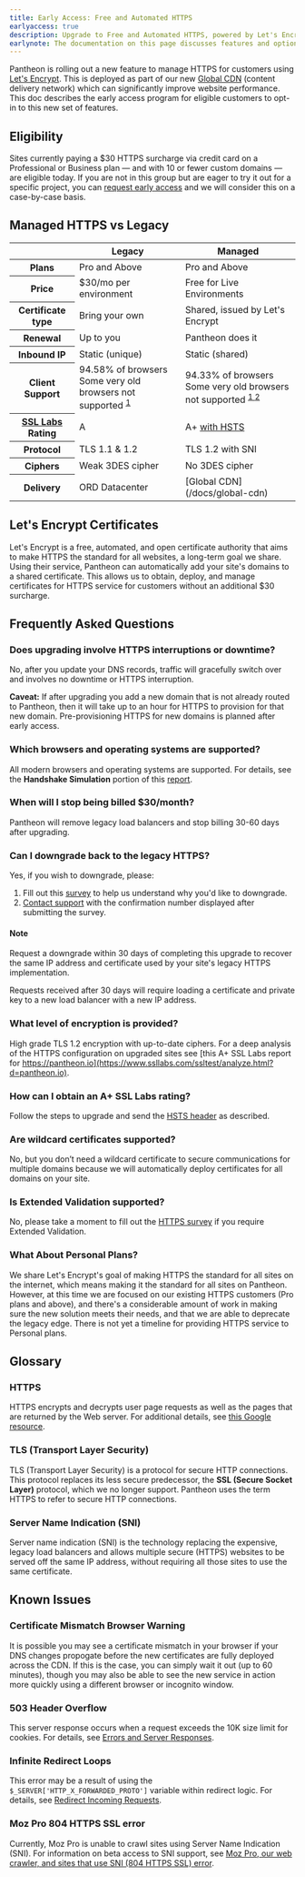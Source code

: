```yaml
---
title: Early Access: Free and Automated HTTPS
earlyaccess: true
description: Upgrade to Free and Automated HTTPS, powered by Let's Encrypt
earlynote: The documentation on this page discusses features and options that are not available across the entire platform.
---
```

Pantheon is rolling out a new feature to manage HTTPS for customers using [Let's Encrypt](https://letsencrypt.org). This is deployed as part of our new [Global CDN](/docs/global-cdn) (content delivery network) which can significantly improve website performance. This doc describes the early access program for eligible customers to opt-in to this new set of features.

## Eligibility
Sites currently paying a $30 HTTPS surcharge via credit card on a Professional or Business plan — and with 10 or fewer custom domains — are eligible today. If you are not in this group but are eager to try it out for a specific project, you can [request early access](http://learn.pantheon.io/201701-HTTPS-Reg.html) and we will consider this on a case-by-case basis.

## Managed HTTPS vs Legacy
<table class="table  table-bordered table-responsive">
  <thead>
    <tr>
      <th></th>
      <th>Legacy</th>
      <th>Managed</th>
    </tr>
  </thead>
  <tbody>
    <tr>
      <th>Plans</th>
      <td>Pro and Above</td>
      <td>Pro and Above</td>
    </tr>
    <tr>
      <th>Price</th>
      <td>$30/mo per environment</td>
      <td>Free for Live Environments</td>
    </tr>
    <tr>
      <th>Certificate type</th>
      <td>Bring your own</td>
      <td>Shared, issued by Let's Encrypt</td>
    </tr>
    <tr>
      <th>Renewal</th>
      <td>Up to you</td>
      <td>Pantheon does it</td>
    </tr>
    <tr>
      <th>Inbound IP</th>
      <td>Static (unique)</td>
      <td>Static (shared)</td>
    </tr>
    <tr>
      <th>Client Support</th>
      <td>94.58% of browsers<br />Some very old browsers not supported
      <sup><a href="http://caniuse.com/#search=TLS%201.1">1</a></sup></td>
      <td>94.33% of browsers<br />Some very old browsers not supported
      <sup><a href="http://caniuse.com/#search=TLS%201.2">1 <a href="http://caniuse.com/#search=SNI">2</a></sup></td>
    </tr>
    <tr>
      <th><a href="https://www.ssllabs.com/ssltest/">SSL Labs</a> Rating</th>
      <td>A</td>
      <td>A+ <a href="/docs/hsts/">with HSTS</a></td>
    </tr>
    <tr>
      <th>Protocol</th>
      <td>TLS 1.1 & 1.2</td>
      <td>TLS 1.2 with SNI</td>
    </tr>
    <tr>
      <th>Ciphers</th>
      <td>Weak 3DES cipher</td>
      <td>No 3DES cipher</td>
    </tr>
    <tr>
      <th>Delivery</th>
      <td>ORD Datacenter</td>
      <td markdown="1">[Global CDN](/docs/global-cdn)</td>
    </tr>
  </tbody>
</table>

## Let's Encrypt Certificates
Let's Encrypt is a free, automated, and open certificate authority that aims to make HTTPS the standard for all websites, a long-term goal we share. Using their service, Pantheon can automatically add your site's domains to a shared certificate. This allows us to obtain, deploy, and manage certificates for HTTPS service for customers without an additional $30 surcharge.

## Frequently Asked Questions

### Does upgrading involve HTTPS interruptions or downtime?
No, after you update your DNS records, traffic will gracefully switch over and involves no downtime or HTTPS interruption.

**Caveat:** If after upgrading you add a new domain that is not already routed to Pantheon, then it will take up to an hour for HTTPS to provision for that new domain. Pre-provisioning HTTPS for new domains is planned after early access.

### Which browsers and operating systems are supported?
All modern browsers and operating systems are supported. For details, see the **Handshake Simulation** portion of this [report](https://www.ssllabs.com/ssltest/analyze.html?d=pantheon.io).

### When will I stop being billed $30/month?
Pantheon will remove legacy load balancers and stop billing 30-60 days after upgrading.

### Can I downgrade back to the legacy HTTPS?
Yes, if you wish to downgrade, please:

1. Fill out this [survey](https://www.getfeedback.com/r/vQ6B9pVA) to help us understand why you'd like to downgrade.
2. [Contact support](/docs/getting-support) with the confirmation number displayed after submitting the survey.

<div class="alert alert-info">
<h4 class="info">Note</h4>
<p markdown="1">Request a downgrade within 30 days of completing this upgrade to recover the same IP address and certificate used by your site's legacy HTTPS implementation.

Requests received after 30 days will require loading a certificate and private key to a new load balancer with a new IP address.
</p>
</div>

### What level of encryption is provided?
High grade TLS 1.2 encryption with up-to-date ciphers. For a deep analysis of the HTTPS configuration on upgraded sites see [this A+ SSL Labs report for https://pantheon.io](https://www.ssllabs.com/ssltest/analyze.html?d=pantheon.io).

### How can I obtain an A+ SSL Labs rating?
Follow the steps to upgrade and send the [HSTS header](/docs/hsts/) as described.

### Are wildcard certificates supported?
No, but you don’t need a wildcard certificate to secure communications for multiple domains because we will automatically deploy certificates for all domains on your site.

### Is Extended Validation supported?
No, please take a moment to fill out the [HTTPS survey](https://www.getfeedback.com/r/LETtb3QV) if you require Extended Validation.

### What About Personal Plans?
We share Let's Encrypt's goal of making HTTPS the standard for all sites on the internet, which means making it the standard for all sites on Pantheon. However, at this time we are focused on our existing HTTPS customers (Pro plans and above), and there's a considerable amount of work in making sure the new solution meets their needs, and that we are able to deprecate the legacy edge. There is not yet a timeline for providing HTTPS service to Personal plans.

## Glossary

### HTTPS
HTTPS encrypts and decrypts user page requests as well as the pages that are returned by the Web server. For additional details, see [this Google resource](https://support.google.com/webmasters/answer/6073543?hl=en).

### TLS (Transport Layer Security)
TLS (Transport Layer Security) is a protocol for secure HTTP connections. This protocol replaces its less secure predecessor, the **SSL (Secure Socket Layer)** protocol, which we no longer support. Pantheon uses the term HTTPS to refer to secure HTTP connections.

### Server Name Indication (SNI)
Server name indication (SNI) is the technology replacing the expensive, legacy load balancers and allows multiple secure (HTTPS) websites to be served off the same IP address, without requiring all those sites to use the same certificate.

## Known Issues

### Certificate Mismatch Browser Warning
It is possible you may see a certificate mismatch in your browser if your DNS changes propogate before the new certificates are fully deployed across the CDN. If this is the case, you can simply wait it out (up to 60 minutes), though you may also be able to see the new service in action more quickly using a different browser or incognito window.

### 503 Header Overflow
This server response occurs when a request exceeds the 10K size limit for cookies. For details, see [Errors and Server Responses](/docs/errors-and-server-responses#503-header-overflow).

### Infinite Redirect Loops
This error may be a result of using the ` $_SERVER['HTTP_X_FORWARDED_PROTO']` variable within redirect logic. For details, see [Redirect Incoming Requests](/docs/redirects/#troubleshooting).

### Moz Pro 804 HTTPS SSL error
Currently, Moz Pro is unable to crawl sites using Server Name Indication (SNI). For information on beta access to SNI support, see [Moz Pro, our web crawler, and sites that use SNI (804 HTTPS SSL) error](https://moz.com/community/q/moz-pro-our-web-crawler-and-sites-that-use-sni).
